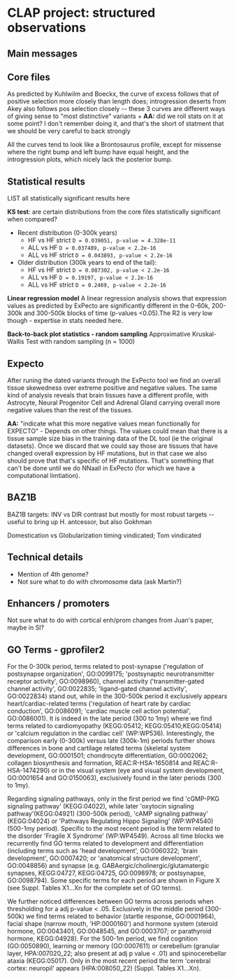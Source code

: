# CLAP project: structured observations 

## Main messages


## Core files
As predicted by Kuhlwilm and Boeckx, the curve of excess follows that of positive selection more closely than length does; introgression deserts from Akey also follows pos selection closely -- these 3 curves are different ways of giving sense to "most distinctive" variants
	+ **AA:** did we roll stats on it at some point? I don't remember doing it, and that's the short of statment that we should be very careful to back strongly

All the curves tend to look like a Brontosaurus profile, except for missense where the right bump and left bump have equal height, and the introgression plots, which nicely lack the posterior bump.
## Statistical results
LIST all statistically significant results here

**KS test**: are certain distributions from the core files statistically significant when compared?
- Recent distribution (0-300k years)
    - HF vs HF strict
    ```D = 0.039051, p-value = 4.328e-11 ```
    - ALL vs HF
     ```D = 0.037489, p-value < 2.2e-16 ```
    - ALL vs HF strict
     ```D = 0.043893, p-value < 2.2e-16 ```
- Older distribution (300k years to end of the tail):
    - HF vs HF strict
     ```D = 0.087302, p-value < 2.2e-16 ```
    - ALL vs HF
     ```D = 0.19197, p-value < 2.2e-16 ```
    - ALL vs HF strict
     ```D = 0.2469, p-value < 2.2e-16 ```

**Linear regression model**
A linear regression analysis shows that expression values as predicted by ExPecto are significantly different in the 0-60k, 200-300k and 300-500k blocks of time (p-values <0.05).The R2 is very low though - expertise in stats needed here.


**Back-to-back plot statistics - random sampling**
Approximative Kruskal-Wallis Test with random sampling (n = 1000)


## Expecto
After runing the dated variants through the ExPecto tool we find an overall tissue skewedness over extreme positive and negative values. The same kind of analysis reveals that brain tissues have a different profile, with Astrocyte, Neural Progenitor Cell and Adrenal Gland carrying overall more negative values than the rest of the tissues.

**AA:** "indicate what this more negative values mean functionally for EXPECTO" -  Depends on other things. The values could mean that there is a tissue sample size bias in the training data of the DL tool (ie the original datasets). Once we discard that we could say those are tissues that have changed overall expression by HF mutations, but in that case we also should prove that that's specific of HF mutations. That's something that can't be done until we do NNaall in ExPecto (for which we have a computational limtiation).


## BAZ1B
BAZ1B targets: INV vs DIR contrast but mostly for most robust targets -- useful to bring up H. antcessor, but also Gokhman

Domestication vs Globularization timing vindicated; Tom vindicated

## Technical details
- Mention of 4th genome?
- Not sure what to do with chromosome data (ask Martin?)

## Enhancers / promoters 
Not sure what to do with cortical enh/prom changes from Juan's paper, maybe in SI?

## GO Terms - gprofiler2

For the 0-300k period, terms related to post-synapse ('regulation of postsynapse organization', GO:0099175; 'postsynaptic neurotransmitter receptor activity', GO:0098960), channel activity ('transmitter-gated channel activity', GO:0022835; 'ligand-gated channel activity', GO:0022834) stand out, while in the 300-500k period it exclusively appears heart/cardiac-related terms ('regulation of heart rate by cardiac conduction', GO:0086091; 'cardiac muscle cell action potential', GO:0086001). It is indeed in the late period (300 to 1my) where we find terms related to cardiomyopathy (KEGG:05412; KEGG:05410;KEGG:05414) or 'calcium regulation in the cardiac cell' (WP:WP536). Interestingly, the comparison early (0-300k) versus late (300k-1m) periods further shows differences in bone and cartilage related terms (skeletal system development, GO:0001501; chondrocyte differentiation, GO:0002062; collagen biosynthesis and formation, REAC:R-HSA-1650814 and REAC:R-HSA-1474290) or in the visual system (eye and visual system development, GO:0001654 and GO:0150063), exclusively found in the later periods (300 to 1my). 

Regarding signaling pathways, only in the first period we find 'cGMP-PKG signaling pathway' (KEGG:04022), while later 'oxytocin signaling pathway'(KEGG:04921) (300-500k period), 'cAMP signaling pathway' (KEGG:04024) or 'Pathways Regulating Hippo Signaling' (WP:WP4540) (500-1my period). Specific to the most recent period is the term related to the disorder 'Fragile X Syndrome' (WP:WP4549). Across all time blocks we recurrently find GO terms related to development and differentiation (including terms such as 'head development', GO:0060322; 'brain development', GO:0007420; or 'anatomical structure development', GO:0048856) and synapse (e.g. GABAergic/cholinergic/glutamatergic synapses, KEGG:04727, KEGG:04725, GO:0098978; or postsynapse, GO:0098794). Some specific terms for each period are shown in Figure X (see Suppl. Tables X1...Xn for the complete set of GO terms).

We further noticed differences between GO terms across periods when thresholding for a adj p-value < .05. Exclusively in the middle period (300-500k) we find terms related to behavior (startle response, GO:0001964), facial shape (narrow mouth, 'HP:0000160') and hormone system (steroid hormone, GO:0043401, GO:0048545, and GO:0003707; or parathyroid hormone, KEGG:04928). For the 500-1m period, we find cognition (GO:0050890), learning or memory (GO:0007611) or cerebellum (granular layer, HPA:007020_22; also present at adj p value < .01) and spinocerebellar ataxia (KEGG:05017). Only in the most recent period the term 'cerebral cortex: neuropil' appears (HPA:008050_22) (Suppl. Tables X1...Xn).
